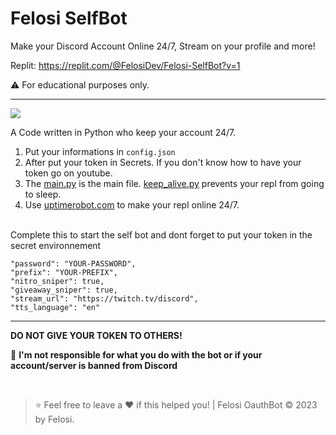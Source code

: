 # Felosi SelfBot
Make your Discord Account Online 24/7, Stream on your profile and more!

Replit: https://replit.com/@FelosiDev/Felosi-SelfBot?v=1

⚠️ For educational purposes only.

----

![](https://share.creavite.co/Q9SWmn7wFc20LRtD.gif)

A Code written in Python who keep your account 24/7.

1. Put your informations in `config.json`
2. After put your token in Secrets. If you don't know how to have your token go on youtube.
3. The [main.py](https://replit.com/@FelosiDev/Felosi-SelfBot#main.py) is the main file. [keep_alive.py](https://replit.com/@FelosiDev/Felosi-SelfBot#keep_alive.py) prevents your repl from going to sleep. 
4. Use [uptimerobot.com](https://uptimerobot.com) to make your repl online 24/7.
   
</br>
Complete this to start the self bot and dont forget to put your token in the secret environnement


    "password": "YOUR-PASSWORD",
    "prefix": "YOUR-PREFIX",
    "nitro_sniper": true, 
    "giveaway_sniper": true,
    "stream_url": "https://twitch.tv/discord",
    "tts_language": "en"



----

**DO NOT GIVE YOUR TOKEN TO OTHERS!**

🔰 **I'm not responsible for what you do with the bot or if your account/server is banned from Discord**

</br>

> ⭐ Feel free to leave a ❤️ if this helped you! | Felosi OauthBot © 2023 by Felosi.



